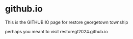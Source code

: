 # github.io

This is the GITHUB IO page for restore georgetown township

perhaps you meant to visit restoregt2024.github.io
